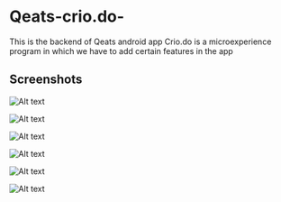 # Qeats-crio.do-
This is the backend of Qeats android app 
Crio.do is a microexperience program in which we have to add certain features in the app

## Screenshots

![Alt text](/screenshots/11.jpeg?raw=true "Optional Title")


![Alt text](/screenshots/12.jpeg?raw=true "Optional Title")

![Alt text](/screenshots/13.jpeg?raw=true "Optional Title")

![Alt text](/screenshots/14.jpeg?raw=true "Optional Title")

![Alt text](/screenshots/15.jpeg?raw=true "Optional Title")

![Alt text](/screenshots/16.jpeg?raw=true "Optional Title")
